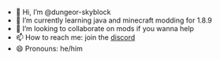 - 👋 Hi, I’m @dungeor-skyblock
- 🌱 I’m currently learning java and minecraft modding for 1.8.9
- 💞️ I’m looking to collaborate on mods if you wanna help
- 📫 How to reach me: join the [discord](https://discord.gg/hKg42w6jm2)
- 😄 Pronouns: he/him

<!---
dungeor-skyblock/dungeor-skyblock is a ✨ special ✨ repository because its `README.md` (this file) appears on your GitHub profile.
You can click the Preview link to take a look at your changes.
--->
